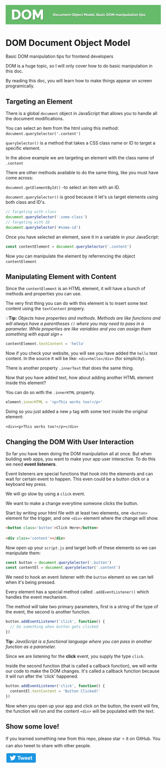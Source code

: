 ![DOM](/img/dom.png)

# DOM Document Object Model

Basic DOM manipulation tips for frontend developers

DOM is a huge topic, so I will only cover how to do basic manipulation in this doc.

By reading this doc, you will learn how to make things appear on screen programically.

## Targeting an Element

There is a global `document` object in JavaScript that allows you to handle all the document modifications.

You can select an item from the html using this method: `document.querySelector('.content')`

`querySelector()` is a method that takes a CSS class name or ID to target a specific element.

In the above example we are targeting an element with the class name of `.content`

There are other methods available to do the same thing, like you must have come across:

`document.getElementById()` -to select an item with an ID.

`document.querySelector()` is good because it let's us target elements using both class and ID's.

```js name=script.js
// Targeting with class
document.querySelector('.some-class')
// Targeting with ID
document.querySelector('#some-id')
```

Once you have selected an element, save it in a variable in your JavaScript:

```js name=script.js
const contentElement = document.querySelector('.content')
```

Now you can manipulate the element by referrencing the object `contentElement`

## Manipulating Element with Content

Since the `contentElement` is an HTML element, it will have a bunch of methods and properties you can use. 

The very first thing you can do with this element is to insert some text content using the `textContent` propery.

💡**Tip:** *Objects have properties and methods. Methods are like functions and will always have a parentheses `()` where you may need to pass in a parameter. While properties are like variables and you can assign them something with equal sign `=`*

```js name=script.js
contentElement.textContent = 'hello'
```

Now if you check your website, you will see you have added the `hello` text content. In the source it will be like: `<div>hello</div>` (for simplicity).

There is another property `.innerText` that does the same thing.

Now that you have added text, how about adding another HTML element inside this element?

You can do so with the `.innerHTML` property.

```js name=script.js
element.innerHTML = '<p>This works too!</p>'
```

Doing so you just added a new `p` tag with some text inside the original element:

`<div><p>This works too!</p></div>`

## Changing the DOM With User Interaction

So far you have been doing the DOM manipulation all at once. But when building web apps, you want to make your app user interactive. To do this we need **event listeners**.

Event listeners are special functions that hook into the elements and can wait for certain event to happen. This even could be a button click or a keyboard key press.

We will go slow by using a `click` event.

We want to make a change everytime someone clicks the button.

Start by writing your html file with at least two elements, one `<button>` element for the trigger, and one `<div>` element where the change will show.

```html
<button class='button'>Click Here</button>

<div class='content'></div>
```

Now open up your `script.js` and target both of these elements so we can manipulate them:

```js
const button = document.querySelector('.button')
const contentEl = document.querySelector('.content')
```

We need to hook an event listener with the `button` element so we can tell when it's being pressed.

Every element has a special method called `.addEventListener()` which handles the event mechanism.

The method will take two primary parameters, first is a string of the type of the event, the second is another function.

```js
button.addEventListener('click', function() {
  // Do something when button gets clicked
})
```

**Tip:** *JavaScript is a functional language where you can pass in another function as a parameter.*

Since we are listening for the **click** event, you supply the type `click`.

Inside the second function (that is called a callback function), we will write our code to make the DOM changes. It's called a callback function because it will run after the 'click' happened.

```js
button.addEventListener('click', function() {
  contentEl.textContent = 'Button Clicked!'
})
```

Now when you open up your app and click on the button, the event will fire, the function will run and the content `<div>` will be populated with the text.


## Show some love!

If you learned something new from this repo, please star ⭐ it on GitHub. You can also tweet to share with other people.

[![tweet](img/tweet.png)](https://twitter.com/intent/tweet?url=https://github.com/tamalweb/dom&text=Basic%20DOM%20manipulation%20tips%20for%20frontend%20developers%20via%20@tamalweb)
